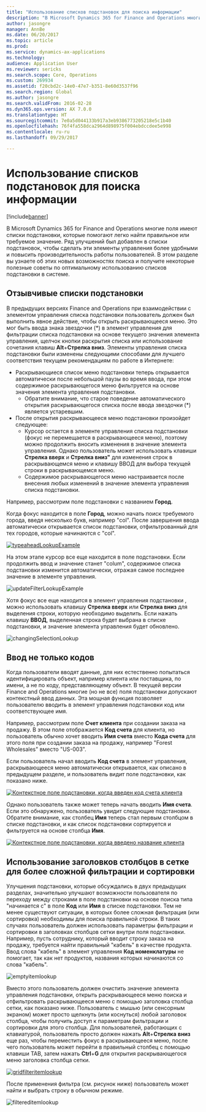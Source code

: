 ```yaml
---
title: "Использование списков подстановок для поиска информации"
description: "В Microsoft Dynamics 365 for Finance and Operations многие поля имеют списки подстановки, которые помогают легко найти правильное или требуемое значение. Ряд улучшений был добавлен в списки подстановок, чтобы сделать эти элементы управления более удобными и повысить производительность работы пользователей. В этом разделе вы узнаете об этих новых возможностях поиска и получите некоторые полезные советы по оптимальному использованию списков подстановки в системе."
author: jasongre
manager: AnnBe
ms.date: 06/20/2017
ms.topic: article
ms.prod: 
ms.service: dynamics-ax-applications
ms.technology: 
audience: Application User
ms.reviewer: sericks
ms.search.scope: Core, Operations
ms.custom: 269934
ms.assetid: f20cbd2c-14e0-47e7-b351-8e60d3537f96
ms.search.region: Global
ms.author: jasongre
ms.search.validFrom: 2016-02-28
ms.dyn365.ops.version: AX 7.0.0
ms.translationtype: HT
ms.sourcegitcommit: 7e0a5d044133b917a3eb9386773205218e5c1b40
ms.openlocfilehash: 76f4fa558dca2964d898975f004ebdccdee5e998
ms.contentlocale: ru-ru
ms.lasthandoff: 09/29/2017

---
```


# <a name="use-lookups-to-find-information"></a>Использование списков подстановок для поиска информации

[!include[banner](../includes/banner.md)]


В Microsoft Dynamics 365 for Finance and Operations многие поля имеют списки подстановки, которые помогают легко найти правильное или требуемое значение. Ряд улучшений был добавлен в списки подстановок, чтобы сделать эти элементы управления более удобными и повысить производительность работы пользователей. В этом разделе вы узнаете об этих новых возможностях поиска и получите некоторые полезные советы по оптимальному использованию списков подстановки в системе.  

<a name="responsive-lookups"></a>Отзывчивые списки подстановки
------------------

В предыдущих версиях Finance and Operations при взаимодействии с элементом управления списка подстановки пользователь должен был выполнить явное действие, чтобы открыть раскрывающееся меню. Это мог быть ввода знака звездочки (\*) в элемент управления для фильтрации списка подстановки на основе текущего значения элемента управления, щелчок кнопки раскрытия списка или использование сочетания клавиш **Alt**+**Стрелка вниз**. Элементы управления списка подстановки были изменены следующими способами для лучшего соответствия текущем рекомендациям по работе в Интернете:

-   Раскрывающиеся список меню подстановки теперь открывается автоматически после небольшой паузы во время ввода, при этом содержимое раскрывающегося меню фильтруется на основе значения элемента управления подстановки.
    -   Обратите внимание, что старое поведение автоматического открытия раскрывающегося списка после ввода звездочки (\*) является устаревшим.
-   После открытия раскрывающееся меню подстановки произойдет следующее:
    -   Курсор остается в элементе управления списка подстановки (фокус не перемещается в раскрывающееся меню), поэтому можно продолжить вносить изменения в значение элемента управления. Однако пользователь может использовать клавиши **Стрелка вверх** и **Стрелка вниз"** для изменения строк в раскрывающемся меню и клавишу ВВОД для выбора текущей строки в раскрывающемся меню.
    -   Содержимое раскрывающегося меню настраивается после внесения любых изменений в значение элемента управления списка подстановки.

Например, рассмотрим поле подстановки с названием **Город**. 

Когда фокус находится в поле **Город**, можно начать поиск требуемого города, введя несколько букв, например "col".  После завершения ввода автоматически открывается список подстановки, отфильтрованный для тех городов, которые начинаются с "col". 

[![typeaheadLookupExample](./media/typeaheadlookupexample.png)](./media/typeaheadlookupexample.png) 

На этом этапе курсор все еще находится в поле подстановки. Если продолжить ввод и значение станет "colum", содержимое списка подстановки изменится автоматически, отражая самое последнее значение в элементе управления. 

![updateFilterLookupExample](./media/updatefilterlookupexample.png) 

Хотя фокус все еще находится в элемент управления подстановки , можно использовать клавишу **Стрелка вверх** или **Стрелка вниз** для выделения строки, которую необходимо выделить. Если нажать клавишу **ВВОД**, выделенная строка будет выбрана в списке подстановки, и значение элемента управления будет обновлено. 

![changingSelectionLookup](./media/changingselectionlookup.png)

## <a name="typing-in-more-than-ids"></a>Ввод не только кодов
Когда пользователи вводят данные, для них естественно попытаться идентифицировать объект, например клиента или поставщика, по имени, а не по коду, представляющему объект. В текущей версии Finance and Operations многие (но не все) поля подстановки допускают контекстный ввод данных. Эта мощная функция позволяет пользователю вводить в элемент управления подстановки код или соответствующее имя. 

Например, рассмотрим поле **Счет клиента** при создании заказа на продажу. В этом поле отображается **Код счета** для клиента, но пользователь обычно хочет вводить **Имя счета** вместо **Кода счета** для этого поля при создании заказа на продажу, например "Forest Wholesales" вместо "US-003".

Если пользователь начал вводить **Код счета** в элемент управления, раскрывающееся меню автоматически открывается, как описано в предыдущем разделе, и пользователь видит поле подстановки, как показано ниже.

[![Контекстное поле подстановки, когда введен код счета клиента](./media/howtocontextuallookups-1.png)](./media/howtocontextuallookups-1.png)

Однако пользователь также может теперь начать вводить **Имя счета**. Если это обнаружено, пользователь увидит следующие подстановки. Обратите внимание, как столбец **Имя** теперь стал первым столбцом в списке подстановки, и как список подстановки сортируется и фильтруется на основе столбца **Имя**.

[![Контекстное поле подстановки, когда введено название клиента](./media/howtocontextuallookups-2.png)](./media/howtocontextuallookups-2.png)

## <a name="using-grid-column-headers-for-more-advanced-filtering-and-sorting"></a>Использование заголовков столбцов в сетке для более сложной фильтрации и сортировки
Улучшения подстановки, которые обсуждались в двух предыдущих разделах, значительно улучшают возможности пользователя по переходу между строками в поле подстановки на основе поиска типа "начинается с" в поле **Код** или **Имя** в списке подстановки. Тем не менее существуют ситуации, в которых более сложная фильтрация (или сортировка) необходимы для поиска правильной строки. В таких случаях пользователь должен использовать параметры фильтрации и сортировки в заголовках столбцов сетки внутри поля подстановки. Например, пусть сотруднику, который вводит строку заказа на продажу, требуется найти правильный "кабель" в качестве продукта. Ввод слова "кабель" в элемент управления **Код номенклатуры** не помогает, так как нет продуктов, названия которых начинаются со слова "кабель". 

![emptyitemlookup](./media/emptyitemlookup.png) 

Вместо этого пользователь должен очистить значение элемента управления подстановки, открыть раскрывающееся меню поиска и отфильтровать раскрывающееся меню с помощью заголовка столбца сетки, как показано ниже. Пользователь с мышью (или сенсорным экраном) может просто щелкнуть (или коснуться) любой заголовок столбца, чтобы получить доступ к параметрам фильтрации и сортировки для этого столбца. Для пользователей, работающих с клавиатурой, пользователь просто должен нажать **Alt**+**Стрелка** **вниз** еще раз, чтобы переместить фокус в раскрывающееся меню, после чего пользователь может перейти в правильный столбец с помощью клавиши TAB, затем нажать **Ctrl**+**G** для открытия раскрывающегося меню заголовка столбца сетки. 

[![gridfilteritemlookup](./media/gridfilteritemlookup.png)](./media/gridfilteritemlookup.png) 

После применения фильтра (см. рисунок ниже) пользователь может найти и выбрать строку в обычном режиме. 

![filtereditemlookup](./media/filtereditemlookup.png)




